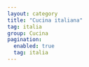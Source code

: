 ```yaml
---
layout: category
title: "Cucina italiana"
tag: italia
group: Cucina
pagination:
  enabled: true
  tag: italia
---
```


